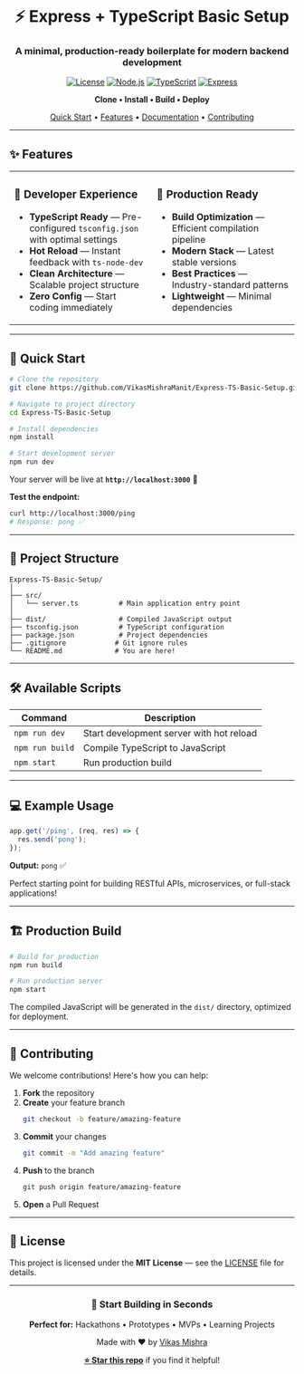 <div align="center">

# ⚡ Express + TypeScript Basic Setup

### A minimal, production-ready boilerplate for modern backend development

[![License](https://img.shields.io/github/license/VikasMishraManit/Express-TS-Basic-Setup?style=for-the-badge&color=0ea5e9)](LICENSE)
[![Node.js](https://img.shields.io/badge/Node.js-18.x-339933?style=for-the-badge&logo=node.js&logoColor=white)](https://nodejs.org/)
[![TypeScript](https://img.shields.io/badge/TypeScript-5.x-3178C6?style=for-the-badge&logo=typescript&logoColor=white)](https://www.typescriptlang.org/)
[![Express](https://img.shields.io/badge/Express.js-4.x-000000?style=for-the-badge&logo=express&logoColor=white)](https://expressjs.com/)

**Clone • Install • Build • Deploy**

[Quick Start](#-quick-start) • [Features](#-features) • [Documentation](#-project-structure) • [Contributing](#-contributing)

</div>

---

## ✨ Features

<table>
<tr>
<td width="50%">

### 🎯 Developer Experience
- **TypeScript Ready** — Pre-configured `tsconfig.json` with optimal settings
- **Hot Reload** — Instant feedback with `ts-node-dev`
- **Clean Architecture** — Scalable project structure
- **Zero Config** — Start coding immediately

</td>
<td width="50%">

### 🚀 Production Ready
- **Build Optimization** — Efficient compilation pipeline
- **Modern Stack** — Latest stable versions
- **Best Practices** — Industry-standard patterns
- **Lightweight** — Minimal dependencies

</td>
</tr>
</table>

---

## 🏃 Quick Start

```bash
# Clone the repository
git clone https://github.com/VikasMishraManit/Express-TS-Basic-Setup.git

# Navigate to project directory
cd Express-TS-Basic-Setup

# Install dependencies
npm install

# Start development server
npm run dev
```

Your server will be live at **`http://localhost:3000`** 🎉

**Test the endpoint:**
```bash
curl http://localhost:3000/ping
# Response: pong ✅
```

---

## 📂 Project Structure

```
Express-TS-Basic-Setup/
│
├── src/
│   └── server.ts          # Main application entry point
│
├── dist/                  # Compiled JavaScript output
├── tsconfig.json          # TypeScript configuration
├── package.json           # Project dependencies
├── .gitignore            # Git ignore rules
└── README.md             # You are here!
```

---

## 🛠️ Available Scripts

| Command | Description |
|---------|-------------|
| `npm run dev` | Start development server with hot reload |
| `npm run build` | Compile TypeScript to JavaScript |
| `npm start` | Run production build |

---

## 💻 Example Usage

```typescript
app.get('/ping', (req, res) => {
  res.send('pong');
});
```

**Output:** `pong` ✅

Perfect starting point for building RESTful APIs, microservices, or full-stack applications!

---

## 🏗️ Production Build

```bash
# Build for production
npm run build

# Run production server
npm start
```

The compiled JavaScript will be generated in the `dist/` directory, optimized for deployment.

---

## 🤝 Contributing

We welcome contributions! Here's how you can help:

1. **Fork** the repository
2. **Create** your feature branch
   ```bash
   git checkout -b feature/amazing-feature
   ```
3. **Commit** your changes
   ```bash
   git commit -m "Add amazing feature"
   ```
4. **Push** to the branch
   ```bash
   git push origin feature/amazing-feature
   ```
5. **Open** a Pull Request

---

## 📄 License

This project is licensed under the **MIT License** — see the [LICENSE](LICENSE) file for details.

---

<div align="center">

### 🌟 Start Building in Seconds

**Perfect for:** Hackathons • Prototypes • MVPs • Learning Projects

Made with ❤️ by [Vikas Mishra](https://github.com/VikasMishraManit)

**[⭐ Star this repo](https://github.com/VikasMishraManit/Express-TS-Basic-Setup)** if you find it helpful!

</div>
